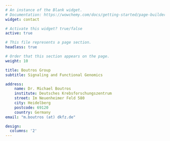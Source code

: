 ```yaml
---
# An instance of the Blank widget.
# Documentation: https://wowchemy.com/docs/getting-started/page-builder/
widget: contact

# Activate this widget? true/false
active: true

# This file represents a page section.
headless: true

# Order that this section appears on the page.
weight: 10

title: Boutros Group
subtitle: Signaling and Functional Genomics

address:
    name: Dr. Michael Boutros
    institute: Deutsches Krebsforschungszentrum
    street: Im Neuenheimer Feld 580
    city: Heidelberg
    postcode: 69120
    country: Germany
email: "m.boutros (at) dkfz.de"

design:
  columns: '2'
---
```


